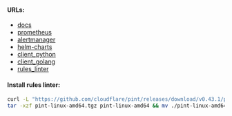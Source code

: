 #### URLs:
- [docs](https://prometheus.io/docs/introduction/overview/)
- [prometheus](https://github.com/prometheus/prometheus/releases)
- [alertmanager](https://github.com/prometheus/alertmanager/releases)
- [helm-charts](https://github.com/prometheus-community/helm-charts)
- [client_python](https://github.com/prometheus/client_python)
- [client_golang](https://github.com/prometheus/client_golang)
- [rules_linter](https://github.com/cloudflare/pint/releases)

#### Install rules linter:
```bash
curl -L "https://github.com/cloudflare/pint/releases/download/v0.43.1/pint-0.43.1-linux-amd64.tar.gz" -o pint-linux-amd64.tgz && \
tar -xzf pint-linux-amd64.tgz pint-linux-amd64 && mv ./pint-linux-amd64 /usr/local/bin/pint && rm -f pint-linux-amd64.tgz
```
